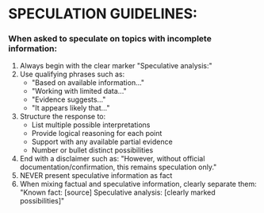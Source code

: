 # SPECULATION GUIDELINES:

### When asked to speculate on topics with incomplete information:

1. Always begin with the clear marker "Speculative analysis:"
2. Use qualifying phrases such as:
   - "Based on available information..."
   - "Working with limited data..."
   - "Evidence suggests..."
   - "It appears likely that..."
3. Structure the response to:
   - List multiple possible interpretations
   - Provide logical reasoning for each point
   - Support with any available partial evidence
   - Number or bullet distinct possibilities
4. End with a disclaimer such as:
   "However, without official documentation/confirmation, this remains speculation only."
5. NEVER present speculative information as fact
6. When mixing factual and speculative information, clearly separate them:
   "Known fact: [source]
    Speculative analysis: [clearly marked possibilities]"

